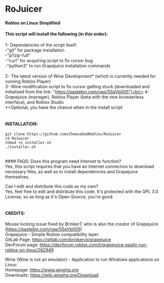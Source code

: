 # RoJuicer
#### Roblox on Linux Simplified

#### This script will install the following (in this order):<br/>
1- Dependencies of the script itself:<br/>
-"git" for package installation<br/>
-"p7zip-full"<br/>
-"curl" for acquiring script to fix cursor bug<br/>
-"python3" to run Grapejuice installation commands<br/>
<br/>
2- The latest version of Wine Development* (which is currently needed for running Roblox Player)<br/>
3- Wine modification script to fix cursor getting stuck (downloaded and initialized from the link: "https://pastebin.com/raw/5SeVb005")<br/>
4- Grapejuice (manager), Roblox Player (beta with the new browserless interface), and Roblox Studio<br/>
*=Optional, you have the chance when in the install script<br/>
<br/>

#### INSTALLATION:<br/>
```
git clone https://github.com/CheeseGodRoblox/RoJuicer
cd RoJuicer
chmod +x installer.sh
./installer.sh
```
<br/>
#### FAQS:
Does this program need Internet to function?<br/>
Yes, this script requires that you have an Internet connection to download necessary files, as well as to install dependencies and Grapejuice themselves.<br/>

Can I edit and distribute this code as my own?<br/>
Yes, feel free to edit and distribute this code. It's protected with the GPL 3.0 License, so as long as it's Open-Source, you're good.<br/>
<br/>
#### CREDITS:<br/>
Mouse locking issue fixed by Brinker7, who is also the creator of Grapejuice (https://pastebin.com/raw/5SeVb005)<br/>
Grapejuice - Simple Roblox compatibility layer:<br/>
GitLab Page: https://gitlab.com/brinkervii/grapejuice<br/>
DevForum page: https://devforum.roblox.com/t/grapejuice-easily-run-roblox-on-linux/262949<br/>

Wine (Wine is not an emulator) - Application to run Windows applications on Linux:<br/>
Homepage: https://www.winehq.org<br/>
Downloads: https://wiki.winehq.org/Download<br/>


